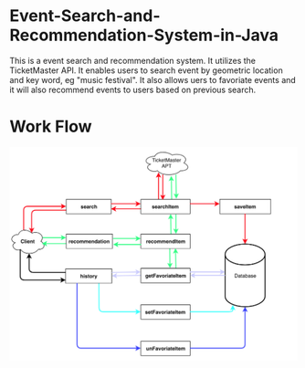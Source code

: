 # Event-Search-and-Recommendation-System-in-Java
This is a event search and recommendation system. It utilizes the TicketMaster API. It enables users to search event by geometric location and key word, eg "music festival". It also allows uers to favoriate events and it will also recommend events to users based on previous search.

# Work Flow
![image](https://raw.githubusercontent.com/Susieeeeeeeeee/Event-Search-and-Recommendation-System-in-Java/master/images/workFlow.png)
